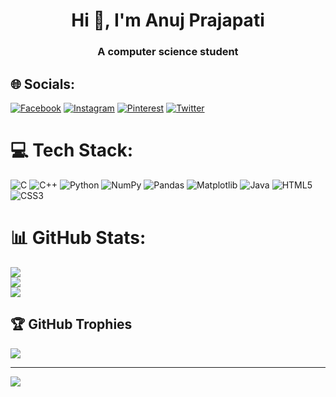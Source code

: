 <h1 align="center">Hi 👋, I'm Anuj Prajapati</h1>
<h3 align="center">A computer science student</h3>

## 🌐 Socials:
[![Facebook](https://img.shields.io/badge/Facebook-%231877F2.svg?logo=Facebook&logoColor=white)](https://facebook.com/anujprajapati011) [![Instagram](https://img.shields.io/badge/Instagram-%23E4405F.svg?logo=Instagram&logoColor=white)](https://instagram.com/anuj_prajapati01) [![Pinterest](https://img.shields.io/badge/Pinterest-%23E60023.svg?logo=Pinterest&logoColor=white)](https://pinterest.com/anuj-prajapati-6ab403230) [![Twitter](https://img.shields.io/badge/Twitter-%231DA1F2.svg?logo=Twitter&logoColor=white)](https://twitter.com/@Anujpra34888192) 

# 💻 Tech Stack:
![C](https://img.shields.io/badge/c-%2300599C.svg?style=for-the-badge&logo=c&logoColor=white)
![C++](https://img.shields.io/badge/c++-%2300599C.svg?style=for-the-badge&logo=c%2B%2B&logoColor=white)
![Python](https://img.shields.io/badge/python-3670A0?style=for-the-badge&logo=python&logoColor=ffdd54)
![NumPy](https://img.shields.io/badge/numpy-%23013243.svg?style=for-the-badge&logo=numpy&logoColor=white) ![Pandas](https://img.shields.io/badge/pandas-%23150458.svg?style=for-the-badge&logo=pandas&logoColor=white) ![Matplotlib](https://img.shields.io/badge/Matplotlib-%23ffffff.svg?style=for-the-badge&logo=Matplotlib&logoColor=black) ![Java](https://img.shields.io/badge/java-%23ED8B00.svg?style=for-the-badge&logo=openjdk&logoColor=white) ![HTML5](https://img.shields.io/badge/html5-%23E34F26.svg?style=for-the-badge&logo=html5&logoColor=white) ![CSS3](https://img.shields.io/badge/css3-%231572B6.svg?style=for-the-badge&logo=css3&logoColor=white)
# 📊 GitHub Stats:
![](https://github-readme-stats.vercel.app/api?username=Anujp-prajapati&theme=radical&hide_border=false&include_all_commits=false&count_private=false)<br/>
![](https://github-readme-streak-stats.herokuapp.com/?user=Anujp-prajapati&theme=radical&hide_border=false)<br/>
![](https://github-readme-stats.vercel.app/api/top-langs/?username=Anujp-prajapati&theme=radical&hide_border=false&include_all_commits=false&count_private=false&layout=compact)

## 🏆 GitHub Trophies
![](https://github-profile-trophy.vercel.app/?username=Anujp-prajapati&theme=radical&no-frame=false&no-bg=true&margin-w=4)

---
[![](https://visitcount.itsvg.in/api?id=Anujp-prajapati&icon=0&color=0)](https://visitcount.itsvg.in)

<!-- Proudly created with GPRM ( https://gprm.itsvg.in ) -->

